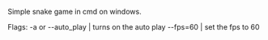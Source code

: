 Simple snake game in cmd on windows.

Flags:
-a or --auto_play | turns on the auto play
--fps=60 | set the fps to 60